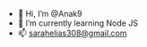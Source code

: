 - 👋 Hi, I’m @Anak9
- 🌱 I’m currently learning Node JS
- 📫 sarahelias308@gmail.com

<!---
Anak9/Anak9 is a ✨ special ✨ repository because its `README.md` (this file) appears on your GitHub profile.
You can click the Preview link to take a look at your changes.
--->
